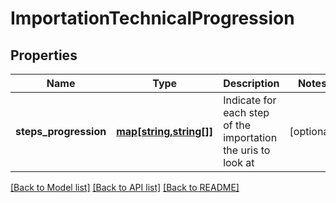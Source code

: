 # ImportationTechnicalProgression

## Properties
Name | Type | Description | Notes
------------ | ------------- | ------------- | -------------
**steps_progression** | [**map[string,string[]]**](array.md) | Indicate for each step of the importation the uris to look at | [optional] 

[[Back to Model list]](../README.md#documentation-for-models) [[Back to API list]](../README.md#documentation-for-api-endpoints) [[Back to README]](../README.md)


